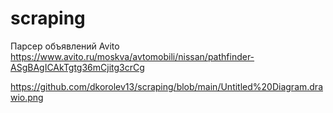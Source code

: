 # scraping
Парсер объявлений Avito https://www.avito.ru/moskva/avtomobili/nissan/pathfinder-ASgBAgICAkTgtg36mCjitg3crCg

https://github.com/dkorolev13/scraping/blob/main/Untitled%20Diagram.drawio.png
